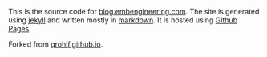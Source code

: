This is the source code for [blog.embengineering.com](http://blog.embengineering.com). The site is generated using [jekyll](http://jekyllrb.com/) and written mostly in [markdown](http://daringfireball.net/projects/markdown/). It is hosted using [Github Pages](http://pages.github.com/).


Forked from [qrohlf.github.io](https://github.com/qrohlf/qrohlf.github.io).
